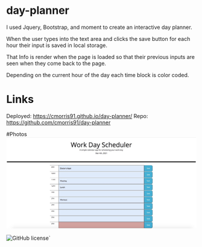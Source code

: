 # day-planner

I used Jquery, Bootstrap, and moment to create an interactive day planner.

When the user types into the text area and clicks the save button for each hour their input is saved in local storage.

That Info is render when the page is loaded so that their previous inputs are seen when they come back to the page. 

Depending on the current hour of the day each time block is color coded.

# Links
Deployed:
https://cmorris91.github.io/day-planner/
Repo:
https://github.com/cmorris91/day-planner

#Photos
![screenshot of photo](./assets/img/screenshot.jpg)


![GitHub license](https://img.shields.io/badge/license-MIT-blue.svg)`